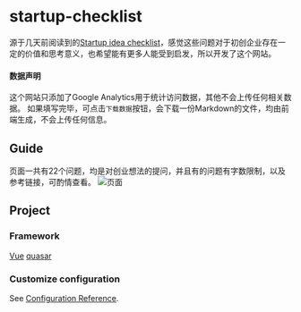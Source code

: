 # startup-checklist

源于几天前阅读到的[Startup idea checklist](https://www.defmacro.org/2019/03/26/startup-checklist.html)，感觉这些问题对于初创企业存在一定的价值和思考意义，也希望能有更多人能受到启发，所以开发了这个网站。

#### 数据声明
这个网站只添加了Google Analytics用于统计访问数据，其他不会上传任何相关数据。
如果填写完毕，可点击`下载数据`按钮，会下载一份Markdown的文件，均由前端生成，不会上传任何信息。

## Guide 
页面一共有22个问题，均是对创业想法的提问，并且有的问题有字数限制，以及参考链接，可酌情查看。
![页面](http://img.leozhou.me/picGo/20190427150248.png)

## Project

### Framework
[Vue](https://cn.vuejs.org/index.html)
[quasar](https://v1.quasar-framework.org/)

### Customize configuration
See [Configuration Reference](https://cli.vuejs.org/config/).
